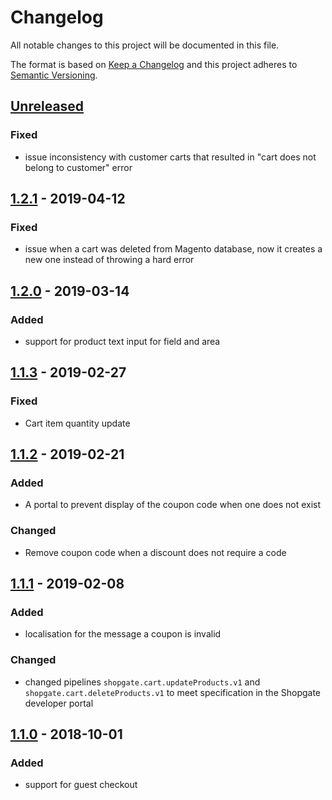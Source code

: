 # Changelog

All notable changes to this project will be documented in this file.

The format is based on [Keep a Changelog](http://keepachangelog.com/) and this project adheres to [Semantic Versioning](http://semver.org/).

## [Unreleased]
### Fixed
- issue inconsistency with customer carts that resulted in "cart does not belong to customer" error

## [1.2.1] - 2019-04-12
### Fixed
- issue when a cart was deleted from Magento database, now it creates a new one instead of throwing a hard error

## [1.2.0] - 2019-03-14
### Added
- support for product text input for field and area

## [1.1.3] - 2019-02-27
### Fixed
- Cart item quantity update

## [1.1.2] - 2019-02-21
### Added
- A portal to prevent display of the coupon code when one does not exist

### Changed
- Remove coupon code when a discount does not require a code

## [1.1.1] - 2019-02-08
### Added
- localisation for the message a coupon is invalid

### Changed
- changed pipelines `shopgate.cart.updateProducts.v1` and `shopgate.cart.deleteProducts.v1` to meet specification in the Shopgate developer portal

## [1.1.0] - 2018-10-01
### Added
- support for guest checkout

[Unreleased]: https://github.com/shopgate/ext-magento-cart/compare/v1.2.1...HEAD
[1.2.1]: https://github.com/shopgate/ext-magento-cart/compare/v1.2.0...v1.2.1
[1.2.0]: https://github.com/shopgate/ext-magento-cart/compare/v1.1.3...v1.2.0
[1.1.3]: https://github.com/shopgate/ext-magento-cart/compare/v1.1.2...v1.1.3
[1.1.2]: https://github.com/shopgate/ext-magento-cart/compare/v1.1.1...v1.1.2
[1.1.1]: https://github.com/shopgate/ext-magento-cart/compare/v1.1.0...v1.1.1
[1.1.0]: https://github.com/shopgate/ext-magento-cart/compare/v1.0.1...v1.1.0
